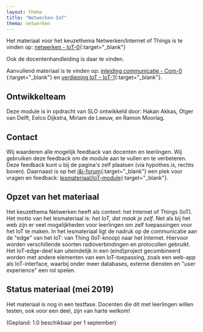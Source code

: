 ```yaml
---
layout: thema
title: "Netwerken-IoT"
thema: netwerken
---
```


Het materiaal voor het keuzethema Netwerken/Internet of Things is te vinden op:
[netwerken - IoT-0](https://infvo.github.io/iot-0){:target="_blank"}

Ook de docentenhandleiding is daar te vinden.

Aanvullend materiaal is te vinden op:
[inleiding communicatie - Com-0 ](https://infvo.github.io/com-0){:target="_blank"} en
[verdieping IoT - IoT-1](https://infvo.github.io/iot-1){:target="_blank"}.

## Ontwikkelteam

Deze module is in opdracht van SLO ontwikkeld door: Hakan Akkas, Otger van Delft,
Eelco Dijkstra,  Miriam de Leeuw, en Ramon Moorlag.

## Contact

Wij waarderen alle mogelijk feedback van docenten en leerlingen.
Wij gebruiken deze feedback om de module aan te vullen en te verbeteren.
Deze feedback kunt u bij de pagina's zelf plaatsen (via hypothes.is, rechts boven).
Daarnaast is op het [i&i-forum](https://forum.ieni.org){:target="_blank"} een plek voor vragen en feedback:
[lesmateriaal/IoT-module](https://ieni-forum.infvo.nl/c/lesmateriaal/Internet-of-Things-module){:target="_blank"}.

## Opzet van het materiaal

Het keuzethema Netwerken heeft als context: het Internet of Things (IoT).
Het motto van het lesmateriaal is: *het IoT, dat maak je zelf*.
Net als bij het web zijn er veel mogelijkheden voor leerlingen om zelf toepassingen voor het IoT te maken.
In het lesmateriaal ligt de nadruk op de communicatie aan de "edge" van het IoT: van Thing (IoT-knoop) naar het Internet. Hiervoor worden verschillende soorten radioverbindingen en protocollen gebruikt.
Het IoT-edge-deel kan uiteindelijk in een (eind)project gecombineerd worden met andere elementen van een IoT-toepassing,
zoals een web-app als IoT-interface,
waarbij onder meer databases,
externe diensten en "user experience" een rol spelen.

## Status materiaal (mei 2019)

Het materiaal is nog in een testfase.
Docenten die dit met leerlingen willen testen, ook voor een deel, zijn van harte welkom!

(Gepland: 1.0 beschikbaar per 1 september)

